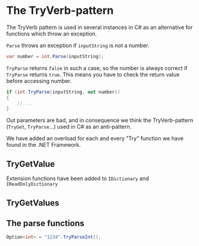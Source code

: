 # The TryVerb-pattern

The TryVerb pattern is used in several instances in C# as an alternative for functions which throw an exception. 


`Parse` throws an exception if `inputString` is not a number.

```cs
var number = int.Parse(inputString);
```   

`TryParse` returns `false` in such a case, so the number is always correct if `TryParse` returns `true`. This means you have to check the return value before accessing number.

	
```cs
if (int.TryParse(inputString, out number)) 
{
    // ...
}
```   

Out parameters are bad, and in consequence we think the TryVerb-pattern (`TryGet`, `TryParse`...) used in C# as an anti-pattern.


We have added an overload for each and every "Try" function we have found in the .NET Framework.


## TryGetValue

Extension functions have been added to `IDictionary` and `IReadOnlyDictionary`

## TryGetValues



## The parse functions

```cs
Option<int> = "1234".TryParseInt();
```   

